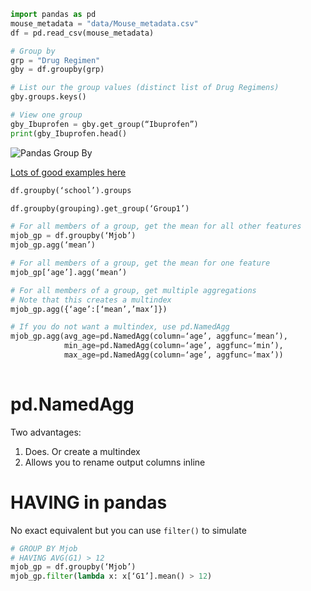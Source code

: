 ```python   
import pandas as pd
mouse_metadata = "data/Mouse_metadata.csv"
df = pd.read_csv(mouse_metadata)

# Group by
grp = "Drug Regimen"
gby = df.groupby(grp)

# List our the group values (distinct list of Drug Regimens)
gby.groups.keys()

# View one group
gby_Ibuprofen = gby.get_group(“Ibuprofen”)
print(gby_Ibuprofen.head()
```

![Pandas Group By](https://github.com/bigtoga/Examples/blob/master/Python/Assets/Images/PandasGroupBy.jpg "Logo Title Text 1")

[Lots of good examples here](https://link.medium.com/9cOvuqP056)

```python   
df.groupby(‘school’).groups

df.groupby(grouping).get_group(‘Group1’)

# For all members of a group, get the mean for all other features
mjob_gp = df.groupby(‘Mjob’)
mjob_gp.agg(‘mean’)

# For all members of a group, get the mean for one feature
mjob_gp[‘age’].agg(‘mean’)

# For all members of a group, get multiple aggregations 
# Note that this creates a multindex 
mjob_gp.agg({‘age’:[‘mean’,’max’]})

# If you do not want a multindex, use pd.NamedAgg
mjob_gp.agg(avg_age=pd.NamedAgg(column=‘age’, aggfunc=‘mean’),
            min_age=pd.NamedAgg(column=‘age’, aggfunc=‘min’),
            max_age=pd.NamedAgg(column=‘age’, aggfunc=‘max’))
            
```

# pd.NamedAgg
Two advantages:
1. Does. Or create a multindex 
2. Allows you to rename output columns inline

# HAVING in pandas
No exact equivalent but you can use `filter()` to simulate 

```python   
# GROUP BY Mjob 
# HAVING AVG(G1) > 12
mjob_gp = df.groupby(‘Mjob’)
mjob_gp.filter(lambda x: x[‘G1’].mean() > 12)
``` 

